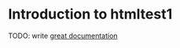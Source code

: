 # Introduction to htmltest1

TODO: write [great documentation](http://jacobian.org/writing/what-to-write/)
